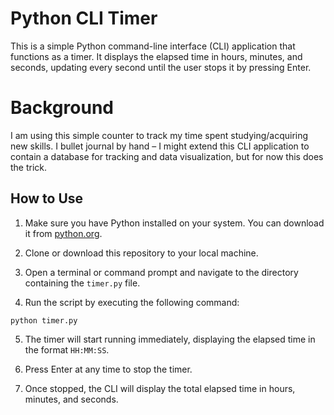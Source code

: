 # Python CLI Timer

This is a simple Python command-line interface (CLI) application that functions as a timer. It displays the elapsed time in hours, minutes, and seconds, updating every second until the user stops it by pressing Enter.

# Background

I am using this simple counter to track my time spent studying/acquiring new skills. I bullet journal by hand – I might extend this CLI application to contain a database for tracking and data visualization, but for now this does the trick.

## How to Use

1. Make sure you have Python installed on your system. You can download it from [python.org](https://www.python.org/).

2. Clone or download this repository to your local machine.

3. Open a terminal or command prompt and navigate to the directory containing the `timer.py` file.

4. Run the script by executing the following command:

```
python timer.py
```

5. The timer will start running immediately, displaying the elapsed time in the format `HH:MM:SS`.

6. Press Enter at any time to stop the timer.

7. Once stopped, the CLI will display the total elapsed time in hours, minutes, and seconds.
